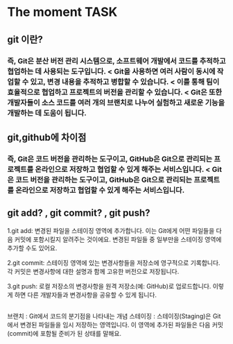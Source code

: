<h1>The moment TASK

<h2>git 이란?</h2>
<h3>즉, Git은 분산 버전 관리 시스템으로, 소프트웨어 개발에서 코드를 추적하고 협업하는 데 사용되는 도구입니다.
<   Git을 사용하면 여러 사람이 동시에 작업할 수 있고, 변경 내용을 추적하고 병합할 수 있습니다. 
<   이를 통해 팀이 효율적으로 협업하고 프로젝트의 버전을 관리할 수 있습니다. 
<   Git은 또한 개발자들이 소스 코드를 여러 개의 브랜치로 나누어 실험하고 새로운 기능을 개발하는 데 도움이 됩니다. 
<h2>git,github에 차이점</h2>
<h3>즉, Git은 코드 버전을 관리하는 도구이고, GitHub은 Git으로 관리되는 프로젝트를 온라인으로 저장하고 협업할 수 있게 해주는 서비스입니다.
<   Git은 코드 버전을 관리하는 도구이고, GitHub은 Git으로 관리되는 프로젝트를 온라인으로 저장하고 협업할 수 있게 해주는 서비스입니다.
<h2>git add? , git commit? , git push?</h2>
1.git add: 변경된 파일을 스테이징 영역에 추가합니다. 이는 Git에게 어떤 파일들을 다음 커밋에 포함시킬지 알려주는 것이에요. 변경된 파일들 중 일부만을 스테이징 영역에 추가할 수도 있어요.

2.git commit: 스테이징 영역에 있는 변경사항들을 저장소에 영구적으로 기록합니다. 각 커밋은 변경사항에 대한 설명과 함께 고유한 버전으로 저장됩니다.

3.git push: 로컬 저장소의 변경사항을 원격 저장소(예: GitHub)로 업로드합니다. 이렇게 하면 다른 개발자들과 변경사항을 공유할 수 있게 됩니다.
<h2></h2>
브랜치 : Git에서 코드의 분기점을 나타내는 개념
스테이징 : 스테이징(Staging)은 Git에서 변경된 파일들을 임시 저장하는 영역입니다. 이 영역에 추가된 파일들은 다음 커밋(commit)에 포함될 준비가 된 상태를 말해요.
